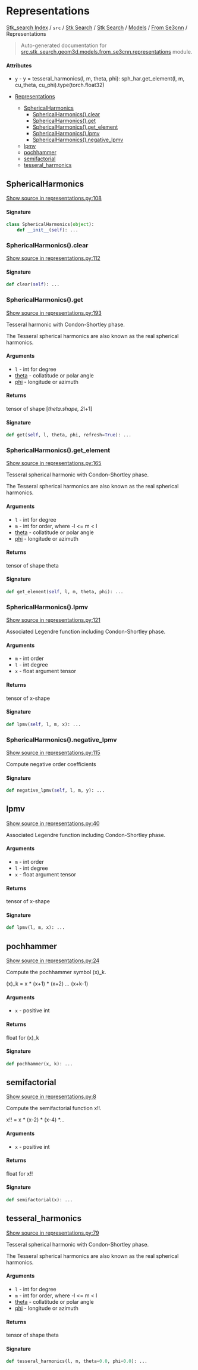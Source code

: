 # Representations

[Stk_search Index](../../../../../README.md#stk_search-index) / `src` / [Stk Search](../../../index.md#stk-search) / [Stk Search](../../../index.md#stk-search) / [Models](../index.md#models) / [From Se3cnn](./index.md#from-se3cnn) / Representations

> Auto-generated documentation for [src.stk_search.geom3d.models.from_se3cnn.representations](https://github.com/mohammedazzouzi15/STK_search/blob/main/src/stk_search/geom3d/models/from_se3cnn/representations.py) module.

#### Attributes

- `y` - y = tesseral_harmonics(l, m, theta, phi): sph_har.get_element(l, m, cu_theta, cu_phi).type(torch.float32)


- [Representations](#representations)
  - [SphericalHarmonics](#sphericalharmonics)
    - [SphericalHarmonics().clear](#sphericalharmonics()clear)
    - [SphericalHarmonics().get](#sphericalharmonics()get)
    - [SphericalHarmonics().get_element](#sphericalharmonics()get_element)
    - [SphericalHarmonics().lpmv](#sphericalharmonics()lpmv)
    - [SphericalHarmonics().negative_lpmv](#sphericalharmonics()negative_lpmv)
  - [lpmv](#lpmv)
  - [pochhammer](#pochhammer)
  - [semifactorial](#semifactorial)
  - [tesseral_harmonics](#tesseral_harmonics)

## SphericalHarmonics

[Show source in representations.py:108](https://github.com/mohammedazzouzi15/STK_search/blob/main/src/stk_search/geom3d/models/from_se3cnn/representations.py#L108)

#### Signature

```python
class SphericalHarmonics(object):
    def __init__(self): ...
```

### SphericalHarmonics().clear

[Show source in representations.py:112](https://github.com/mohammedazzouzi15/STK_search/blob/main/src/stk_search/geom3d/models/from_se3cnn/representations.py#L112)

#### Signature

```python
def clear(self): ...
```

### SphericalHarmonics().get

[Show source in representations.py:193](https://github.com/mohammedazzouzi15/STK_search/blob/main/src/stk_search/geom3d/models/from_se3cnn/representations.py#L193)

Tesseral harmonic with Condon-Shortley phase.

The Tesseral spherical harmonics are also known as the real spherical
harmonics.

#### Arguments

- `l` - int for degree
- [theta](#representations) - collatitude or polar angle
- [phi](#representations) - longitude or azimuth

#### Returns

tensor of shape [*theta.shape, 2*l+1]

#### Signature

```python
def get(self, l, theta, phi, refresh=True): ...
```

### SphericalHarmonics().get_element

[Show source in representations.py:165](https://github.com/mohammedazzouzi15/STK_search/blob/main/src/stk_search/geom3d/models/from_se3cnn/representations.py#L165)

Tesseral spherical harmonic with Condon-Shortley phase.

The Tesseral spherical harmonics are also known as the real spherical
harmonics.

#### Arguments

- `l` - int for degree
- `m` - int for order, where -l <= m < l
- [theta](#representations) - collatitude or polar angle
- [phi](#representations) - longitude or azimuth

#### Returns

tensor of shape theta

#### Signature

```python
def get_element(self, l, m, theta, phi): ...
```

### SphericalHarmonics().lpmv

[Show source in representations.py:121](https://github.com/mohammedazzouzi15/STK_search/blob/main/src/stk_search/geom3d/models/from_se3cnn/representations.py#L121)

Associated Legendre function including Condon-Shortley phase.

#### Arguments

- `m` - int order
- `l` - int degree
- `x` - float argument tensor

#### Returns

tensor of x-shape

#### Signature

```python
def lpmv(self, l, m, x): ...
```

### SphericalHarmonics().negative_lpmv

[Show source in representations.py:115](https://github.com/mohammedazzouzi15/STK_search/blob/main/src/stk_search/geom3d/models/from_se3cnn/representations.py#L115)

Compute negative order coefficients

#### Signature

```python
def negative_lpmv(self, l, m, y): ...
```



## lpmv

[Show source in representations.py:40](https://github.com/mohammedazzouzi15/STK_search/blob/main/src/stk_search/geom3d/models/from_se3cnn/representations.py#L40)

Associated Legendre function including Condon-Shortley phase.

#### Arguments

- `m` - int order
- `l` - int degree
- `x` - float argument tensor

#### Returns

tensor of x-shape

#### Signature

```python
def lpmv(l, m, x): ...
```



## pochhammer

[Show source in representations.py:24](https://github.com/mohammedazzouzi15/STK_search/blob/main/src/stk_search/geom3d/models/from_se3cnn/representations.py#L24)

Compute the pochhammer symbol (x)_k.

(x)_k = x * (x+1) * (x+2) *...* (x+k-1)

#### Arguments

- `x` - positive int

#### Returns

float for (x)_k

#### Signature

```python
def pochhammer(x, k): ...
```



## semifactorial

[Show source in representations.py:8](https://github.com/mohammedazzouzi15/STK_search/blob/main/src/stk_search/geom3d/models/from_se3cnn/representations.py#L8)

Compute the semifactorial function x!!.

x!! = x * (x-2) * (x-4) *...

#### Arguments

- `x` - positive int

#### Returns

float for x!!

#### Signature

```python
def semifactorial(x): ...
```



## tesseral_harmonics

[Show source in representations.py:79](https://github.com/mohammedazzouzi15/STK_search/blob/main/src/stk_search/geom3d/models/from_se3cnn/representations.py#L79)

Tesseral spherical harmonic with Condon-Shortley phase.

The Tesseral spherical harmonics are also known as the real spherical
harmonics.

#### Arguments

- `l` - int for degree
- `m` - int for order, where -l <= m < l
- [theta](#representations) - collatitude or polar angle
- [phi](#representations) - longitude or azimuth

#### Returns

tensor of shape theta

#### Signature

```python
def tesseral_harmonics(l, m, theta=0.0, phi=0.0): ...
```